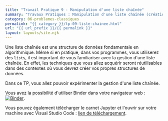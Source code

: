 ```yaml
---
title: "Travail Pratique 9 - Manipulation d'une liste chaînée"
summary: "Travaux Pratiques : Manipulation d'une liste chaînée (création, insertion, suppression, recherche)."
category: 06-problemes-classiques
permalink: "{{ category }}/tp-09-liste-chainee.html"
url: "{{ url_prefix }}/{{ permalink }}"
layout: layouts/site.njk
---
```


Une liste chaînée est une structure de données fondamentale en algorithmique. Même si en pratique, dans vos programmes, vous utiliserez des `list`s, il est important de vous familiariser avec la gestion d'une liste chaînée. En effet, les techniques que vous allez acquérir seront réutilisables dans des contextes où vous devrez créer vos propres structures de données.

Dans ce TP, vous allez pouvoir expérimenter la gestion d'une liste chaînée.

Vous avez la possibilité d'utiliser Binder dans votre navigateur web : <a href="https://mybinder.org/v2/gh/loic-yvonnet/algo-appliquee/master?filepath=cours%2F06-problemes-classiques%2Fwork-assignment-12.ipynb"><img class="inline" src="https://mybinder.org/badge_logo.svg" alt="Binder"></a>.

Vous pouvez également télécharger le carnet Jupyter et l'ouvrir sur votre machine avec Visual Studio Code : <a href="./work-assignment-12.ipynb" download="tp-09.ipynb">lien de téléchargement</a>.